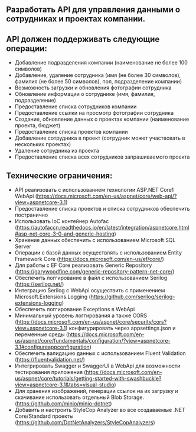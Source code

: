 ## Разработать API для управления данными о сотрудниках и проектах компании.

## API должен поддерживать следующие операции:

- Добавление подразделения компании (наименование не более 100 символов)
- Добавление, удаление сотрудника (имя (не более 30 символов), фамилия (не более 50 символов), пол, подразделение компании)
- Возможность загрузки и обновления фотографии сотрудника
- Обновление информации о сотруднике (имя, фамилия, подразделение)
- Предоставление списка сотрудников компании
- Предоставление ссылки на просмотр фотографии сотрудника
- Создание, обновление данных о проектах компании (наименование проекта, бюджет)
- Предоставление списка проектов компании
- Добавление сотрудника в проект (сотрудник может участвовать в нескольких проектах)
- Удаление сотрудника из проекта
- Предоставление списка всех сотрудников запрашиваемого проекта
 
## Технические ограничения:
- API реализовать с использованием технологии ASP.NET Core1 WebApi (https://docs.microsoft.com/en-us/aspnet/core/web-api/?view=aspnetcore-3.1)
- Предоставление списка проектов и списка сотрудников обеспечить постранично
- Использовать IoC контейнер Autofac (https://autofaccn.readthedocs.io/en/latest/integration/aspnetcore.html#asp-net-core-3-0-and-generic-hosting)
- Хранение данных обеспечить с использованием Microsoft SQL Server
- Операции с базой данных осуществлять с использованием Entity Framework Core (https://docs.microsoft.com/en-us/ef/core/)
- Для работы с EF Core реализовать Generic Repository (https://garywoodfine.com/generic-repository-pattern-net-core/)
- Обеспечить логгирование в файл с использованием Serilog (https://serilog.net/)
- Интеграцию Serilog с WebApi осуществить с применением Microsoft.Extensions.Logging (https://github.com/serilog/serilog-extensions-logging)
- Обеспечить логгирование Exceptions в WebApi
- Минимальный уровень логгирования а также CORS (https://docs.microsoft.com/en-us/aspnet/core/security/cors?view=aspnetcore-3.1) конфигурировать через appsettings.json и переменные среды (https://docs.microsoft.com/en-us/aspnet/core/fundamentals/configuration/?view=aspnetcore-3.1#configureappconfiguration)
- Обеспечить валидацию данных с использованием Fluent Validation (https://fluentvalidation.net/)
- Интегрировать Swagger и SwaggerUI в WebApi для возможности тестирования приложения (https://docs.microsoft.com/en-us/aspnet/core/tutorials/getting-started-with-swashbuckle?view=aspnetcore-3.1&tabs=visual-studio)
- Для хранения изображений, генерации ссылок на их загрузку и скачивание использовать отдельный Blob Storage. (https://github.com/minio/minio-dotnet)
- Добавить и настроить StyleCop Analyzer во все создаваемые .NET Core/Standard проекты (https://github.com/DotNetAnalyzers/StyleCopAnalyzers)